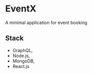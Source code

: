 # EventX

A minimal application for event booking

## Stack

- GraphQL,
- Node.js,
- MongoDB,
- React.js
